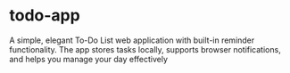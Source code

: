 # todo-app
A simple, elegant To-Do List web application with built-in reminder functionality. The app stores tasks locally, supports browser notifications, and helps you manage your day effectively
